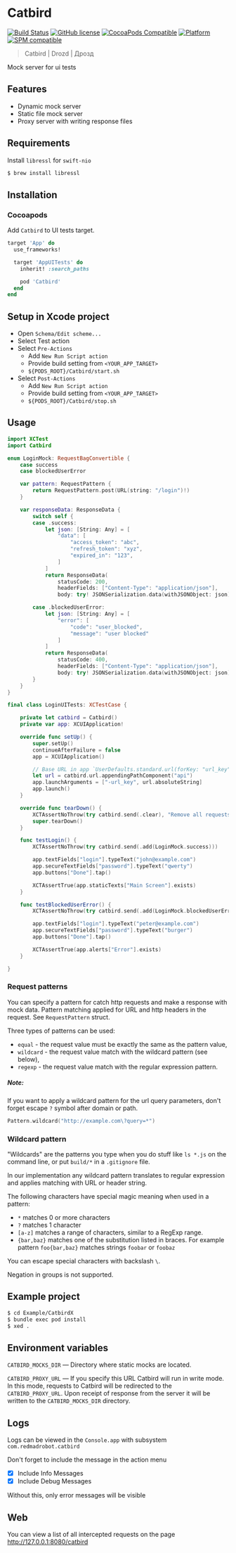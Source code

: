 # Catbird

[![Build Status](https://travis-ci.com/RedMadRobot/catbird.svg?branch=master)](https://travis-ci.com/RedMadRobot/catbird)
[![GitHub license](https://img.shields.io/badge/license-MIT-lightgrey.svg)](https://github.com/RedMadRobot/Catbird/blob/master/LICENSE)
[![CocoaPods Compatible](https://img.shields.io/cocoapods/v/Catbird.svg)](https://cocoapods.org/pods/Catbird)
[![Platform](https://img.shields.io/cocoapods/p/Catbird.svg?style=flat)](https://cocoapods.org/pods/Catbird)
[![SPM compatible](https://img.shields.io/badge/spm-compatible-brightgreen.svg?style=flat)](https://swift.org/package-manager)

> Catbird | Drozd | Дрозд

Mock server for ui tests

## Features

- Dynamic mock server
- Static file mock server
- Proxy server with writing response files

## Requirements

Install `libressl` for `swift-nio`

```bash
$ brew install libressl
```

## Installation

### Cocoapods

Add `Catbird` to UI tests target.

```ruby
target 'App' do
  use_frameworks!

  target 'AppUITests' do
    inherit! :search_paths

    pod 'Catbird'
  end
end
```

## Setup in Xcode project

- Open `Schema/Edit scheme...`
- Select Test action
- Select `Pre-Actions`
  - Add `New Run Script action`
  - Provide build setting from `<YOUR_APP_TARGET>`
  - `${PODS_ROOT}/Catbird/start.sh`
- Select `Post-Actions`
  - Add `New Run Script action`
  - Provide build setting from `<YOUR_APP_TARGET>`
  - `${PODS_ROOT}/Catbird/stop.sh`

## Usage

```swift
import XCTest
import Catbird

enum LoginMock: RequestBagConvertible {
    case success
    case blockedUserError

    var pattern: RequestPattern {
        return RequestPattern.post(URL(string: "/login")!)
    }

    var responseData: ResponseData {
        switch self {
        case .success:
            let json: [String: Any] = [
                "data": [
                    "access_token": "abc",
                    "refresh_token": "xyz",
                    "expired_in": "123",
                ]
            ]
            return ResponseData(
                statusCode: 200,
                headerFields: ["Content-Type": "application/json"],
                body: try! JSONSerialization.data(withJSONObject: json))

        case .blockedUserError:
            let json: [String: Any] = [
                "error": [
                    "code": "user_blocked",
                    "message": "user blocked"
                ]
            ]
            return ResponseData(
                statusCode: 400,
                headerFields: ["Content-Type": "application/json"],
                body: try! JSONSerialization.data(withJSONObject: json))
        }
    }
}

final class LoginUITests: XCTestCase {

    private let catbird = Catbird()
    private var app: XCUIApplication!

    override func setUp() {
        super.setUp()
        continueAfterFailure = false
        app = XCUIApplication()

        // Base URL in app `UserDefaults.standard.url(forKey: "url_key")`
        let url = catbird.url.appendingPathComponent("api")
        app.launchArguments = ["-url_key", url.absoluteString]
        app.launch()
    }

    override func tearDown() {
        XCTAssertNoThrow(try catbird.send(.clear), "Remove all requests")
        super.tearDown()
    }

    func testLogin() {
        XCTAssertNoThrow(try catbird.send(.add(LoginMock.success)))

        app.textFields["login"].typeText("john@example.com")
        app.secureTextFields["password"].typeText("qwerty")
        app.buttons["Done"].tap()

        XCTAssertTrue(app.staticTexts["Main Screen"].exists)
    }

    func testBlockedUserError() {
        XCTAssertNoThrow(try catbird.send(.add(LoginMock.blockedUserError)))

        app.textFields["login"].typeText("peter@example.com")
        app.secureTextFields["password"].typeText("burger")
        app.buttons["Done"].tap()

        XCTAssertTrue(app.alerts["Error"].exists)
    }

}
```

### Request patterns

You can specify a pattern for catch http requests and make a response with mock data. Pattern matching applied for URL and http headers in the request. See `RequestPattern` struct.

Three types of patterns can be used:

- `equal` - the request value must be exactly the same as the pattern value,
- `wildcard` - the request value match with the wildcard pattern (see below),
- `regexp` - the request value match with the regular expression pattern.

##### Note: 
If you want to apply a wildcard pattern for the url query parameters, don't forget escape `?` symbol after domain or path.

```swift
Pattern.wildcard("http://example.com\?query=*")
```

### Wildcard pattern

"Wildcards" are the patterns you type when you do stuff like `ls *.js` on the command line, or put `build/*` in a `.gitignore` file.

In our implementation any wildcard pattern translates to regular expression and applies matching with URL or header string.

The following characters have special magic meaning when used in a pattern:

- `*` matches 0 or more characters
- `?` matches 1 character
- `[a-z]` matches a range of characters, similar to a RegExp range. 
- `{bar,baz}` matches one of the substitution listed in braces. For example pattern  `foo{bar,baz}` matches strings `foobar` or `foobaz`

You can escape special characters with backslash `\`.

Negation in groups is not supported.


## Example project

```bash
$ cd Example/CatbirdX
$ bundle exec pod install
$ xed .
```

## Environment variables

`CATBIRD_MOCKS_DIR` — Directory where static mocks are located.

`CATBIRD_PROXY_URL` — If you specify this URL Catbird will run in write mode. In this mode, requests to Catbird will be redirected to the `CATBIRD_PROXY_URL`. Upon receipt of response from the server it will be written to the `CATBIRD_MOCKS_DIR` directory.

## Logs

Logs can be viewed in the `Console.app` with subsystem `com.redmadrobot.catbird`

Don't forget to include the message in the action menu

- [x] Include Info Messages
- [x] Include Debug Messages

Without this, only error messages will be visible

## Web

You can view a list of all intercepted requests on the page http://127.0.0.1:8080/catbird
